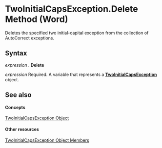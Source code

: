 
# TwoInitialCapsException.Delete Method (Word)

Deletes the specified two initial-capital exception from the collection of AutoCorrect exceptions.


## Syntax

 _expression_ . **Delete**

 _expression_ Required. A variable that represents a **[TwoInitialCapsException](48e89297-4137-960b-a92a-2a70929e298a.md)** object.


## See also


#### Concepts


[TwoInitialCapsException Object](48e89297-4137-960b-a92a-2a70929e298a.md)
#### Other resources


[TwoInitialCapsException Object Members](15e10c9b-0980-8cd3-5d95-be27b6763fd3.md)
